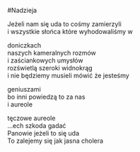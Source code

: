 #Nadzieja  
  
Jeżeli nam się uda to cośmy zamierzyli  
i wszystkie słońca które wyhodowaliśmy w  
  
doniczkach  
naszych kameralnych rozmów  
i zaściankowych umysłów  
rozświetlą szeroki widnokrąg  
i nie będziemy musieli mówić że jesteśmy  
  
geniuszami  
bo inni powiedzą to za nas  
i aureole  
  
tęczowe aureole  
…ech szkoda gadać  
Panowie jeżeli to się uda  
To zalejemy się jak jasna cholera  
